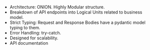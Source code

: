 - Architecture: ONION. Highly Modular structure.
- Breakdown of API endpoints into Logical Units related to business model.
- Strict Typing: Request and Response Bodies have a pydantic model typing to them.
- Error Handling: try-catch.
- Designed for scalability.
- API documentation